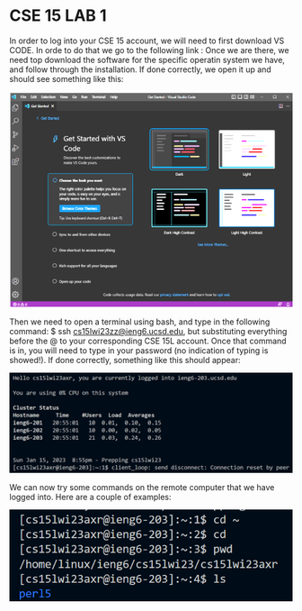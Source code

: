 # CSE 15 LAB 1

In order to log into your CSE 15 account, we will need to first download VS CODE. In orde to do that we go to the following link : [](https://code.visualstudio.com/download)
Once we are there, we need top download the software for the specific operatin system we have, and follow through the installation. If done correctly, we open it up and should see something like this:

![Image](Capture.PNG)

Then we need to open a terminal using bash, and type in the following command: $ ssh cs15lwi23zz@ieng6.ucsd.edu, but substituting everything before the @ to your corresponding CSE 15L account. Once that command is in, you will need to type in your password (no indication of typing is showed!). If done correctly, something like this should appear: 

![Image](goodSignInCapture.png)

We can now try some commands on the remote computer that we have logged into. Here are a couple of examples:

![Image](commandsInVS.png)
